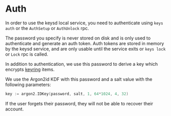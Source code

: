 # Auth

In order to use the keysd local service, you need to authenticate using `keys auth` or the `AuthSetup` or `AuthUnlock` rpc.

The password you specify is never stored on disk and is only used to authenticate and generate an auth token.
Auth tokens are stored in memory by the keysd service, and are only usable until the service exits or `keys lock` or `Lock` rpc is called.

In addition to authentication, we use this password to derive a key which encrypts [keyring](keyring.md) items.

We use the Argon2id KDF with this password and a salt value with the following parameters:

```go
key := argon2.IDKey(password, salt, 1, 64*1024, 4, 32)
```

If the user forgets their password, they will not be able to recover their account.
